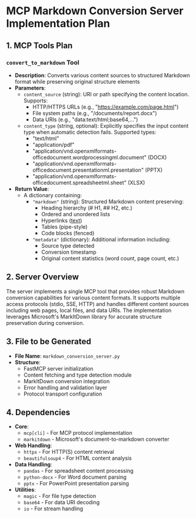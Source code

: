# MCP Markdown Conversion Server Implementation Plan

## 1. MCP Tools Plan

### `convert_to_markdown` Tool
* **Description**: Converts various content sources to structured Markdown format while preserving original structure elements
* **Parameters**:
    * `content_source` (string): URI or path specifying the content location. Supports:
        * HTTP/HTTPS URLs (e.g., "https://example.com/page.html")
        * File system paths (e.g., "/documents/report.docx")
        * Data URIs (e.g., "data:text/html;base64,...")
    * `content_type` (string, optional): Explicitly specifies the input content type when automatic detection fails. Supported types:
        * "text/html"
        * "application/pdf"
        * "application/vnd.openxmlformats-officedocument.wordprocessingml.document" (DOCX)
        * "application/vnd.openxmlformats-officedocument.presentationml.presentation" (PPTX)
        * "application/vnd.openxmlformats-officedocument.spreadsheetml.sheet" (XLSX)
* **Return Value**:
    * A dictionary containing:
        * `"markdown"` (string): Structured Markdown content preserving:
            * Heading hierarchy (# H1, ## H2, etc.)
            * Ordered and unordered lists
            * Hyperlinks ([text](url))
            * Tables (pipe-style)
            * Code blocks (fenced)
        * `"metadata"` (dictionary): Additional information including:
            * Source type detected
            * Conversion timestamp
            * Original content statistics (word count, page count, etc.)

## 2. Server Overview
The server implements a single MCP tool that provides robust Markdown conversion capabilities for various content formats. It supports multiple access protocols (stdio, SSE, HTTP) and handles different content sources including web pages, local files, and data URIs. The implementation leverages Microsoft's MarkItDown library for accurate structure preservation during conversion.

## 3. File to be Generated
* **File Name**: `markdown_conversion_server.py`
* **Structure**:
    * FastMCP server initialization
    * Content fetching and type detection module
    * MarkItDown conversion integration
    * Error handling and validation layer
    * Protocol transport configuration

## 4. Dependencies
* **Core**:
    * `mcp[cli]` - For MCP protocol implementation
    * `markitdown` - Microsoft's document-to-markdown converter
* **Web Handling**:
    * `httpx` - For HTTP(S) content retrieval
    * `beautifulsoup4` - For HTML content analysis
* **Data Handling**:
    * `pandas` - For spreadsheet content processing
    * `python-docx` - For Word document parsing
    * `pptx` - For PowerPoint presentation parsing
* **Utilities**:
    * `magic` - For file type detection
    * `base64` - For data URI decoding
    * `io` - For stream handling